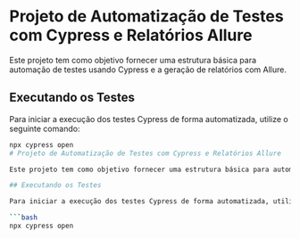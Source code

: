 # Projeto de Automatização de Testes com Cypress e Relatórios Allure

Este projeto tem como objetivo fornecer uma estrutura básica para automação de testes usando Cypress e a geração de relatórios com Allure.

## Executando os Testes

Para iniciar a execução dos testes Cypress de forma automatizada, utilize o seguinte comando:

```bash
npx cypress open
# Projeto de Automatização de Testes com Cypress e Relatórios Allure

Este projeto tem como objetivo fornecer uma estrutura básica para automação de testes usando Cypress e a geração de relatórios com Allure.

## Executando os Testes

Para iniciar a execução dos testes Cypress de forma automatizada, utilize o seguinte comando:

```bash
npx cypress open
